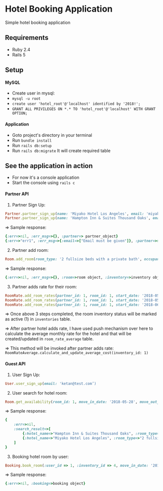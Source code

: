 # Hotel Booking Application

Simple hotel booking application

## Requirements
- Ruby 2.4
- Rails 5

## Setup
#### MySQL
- Create user in mysql:
- `mysql -u root`
- `create user 'hotel_root'@'localhost' identified by '2018!';`
- `GRANT ALL PRIVILEGES ON *.* TO 'hotel_root'@'localhost' WITH GRANT OPTION;`
#### Application
- Goto project's directory in your terminal
- Run `bundle install`
- Run `rails db:setup`
- Run `rails db:migrate` It will create required table

## See the application in action
- For now it's a console application
- Start the console using `rails c`

#### Partner API
1. Partner Sign Up:
```ruby
Partner.partner_sign_up(name: 'Miyako Hotel Los Angeles', email: 'miyako@test.com')
Partner.partner_sign_up(name: 'Hampton Inn & Suites Thousand Oaks', email: 'hampton@test.com')
```

=> Sample response:
```ruby
{:err=>nil, :err_msg=>{}, :partner=> partner_object}
{:err=>"err1", :err_msg=>{:email=>["Email must be given"]}, :partner=>nil}
```

2. Partner add room:
```ruby
Room.add_room(room_type: '2 full­size beds with a private bath', occupancy: 2, partner_id: 1, total_quantity: 5)
```

=> Sample response:
```ruby
{:err=>nil, :err_msg=>{}, :room=>room object, :inventory=>inventory object}
```

3. Partner adds rate for their room:
```ruby
RoomRate.add_room_rates(partner_id: 1, room_id: 1, start_date: '2018-05-28', end_date: '2018-05-29', rate: 120)
RoomRate.add_room_rates(partner_id: 1, room_id: 1, start_date: '2018-05-30', end_date: '2018-05-31', rate: 140)
RoomRate.add_room_rates(partner_id: 1, room_id: 1, start_date: '2018-06-01', end_date: ‘2018-06-30', rate: 150)
```

=> Once above 3 steps completed, the room inventory status will be marked as active (1) in `inventories` table.

=> After partner hotel adds rate, I have used push mechanism over here to calculate the average monthly rate for the hotel and that will be created/updated in `room_rate_average` table.

=> This method will be invoked after partner adds rate: `RoomRateAverage.calculate_and_update_average_cost(inventory_id: 1)`


#### Guest API
1. User Sign Up:
```ruby
User.user_sign_up(email: 'ketan@test.com’)
```

2. User search for hotel room:
```ruby
Room.get_availability(room_id: 1, move_in_date: '2018-05-28', move_out_date: '2018-06-30')
```

=> Sample response:
```ruby
{
    :err=>nil,
    :search_result=>[
        {:hotel_name=>"Hampton Inn & Suites Thousand Oaks", :room_type=>"2 full­size beds with a private bath", :rent=>4561.85, :inventory_id => 4},
        {:hotel_name=>"Miyako Hotel Los Angeles", :room_type=>"2 full­size beds with a private bath", :rent=>5867.56, :inventory_id => 5}
    ]
}
```

3. Booking hotel room by user:
```ruby
Booking.book_room(:user_id => 1, :inventory_id => 4, move_in_date: '2018-05-28', move_out_date: '2018-06-30', booking_quantity: 1)
```

=> Sample response:
```ruby
{:err=>nil, :booking=>booking object}
```